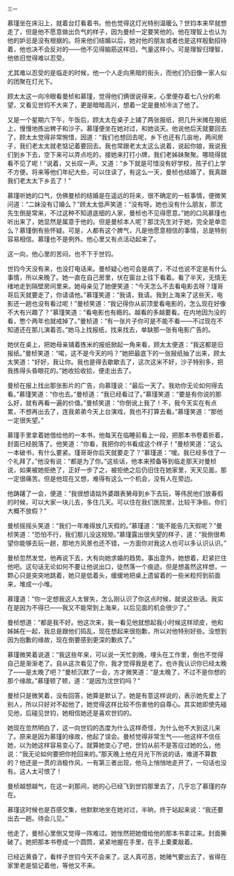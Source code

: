     三一 

   慕瑾坐在床沿上，就着台灯看着书。他也觉得这灯光特别温暖么？世钧本来早就想走了，但是他不愿意做出负气的样子，因为曼桢一定要笑他的。他在理智上也认为他的妒忌是没有根据的。将来他们结婚以后，她对他的朋友或者也是这样殷勤招待着，他也决不会反对的——他不见得脑筋这样旧，气量这样小。可是理智归理智，他依旧觉得难以忍受。

   尤其难以忍受的是临走的时候，他一个人走向黑暗的街头，而他们仍旧像一家人似的团聚在灯光下。

   顾太太这一向冷眼看曼桢和慕瑾，觉得他们俩很说得来，心里便存着七八分的希望，又看见世钧不大来了，更是暗暗高兴，想着一定是曼桢冷淡了他了。

   又是一个星期六下午，午饭后，顾太太在桌子上铺了两张报纸，把几升米摊在报纸上，慢慢地拣出稗子和沙子。慕瑾便坐在她对过，和她谈天。他说他后天就要回去了，顾太太觉得非常惋惜，因道：“我们也想回去呢，乡下也还有几亩地，两间房子，我们老太太就老惦记着要回去。我也常跟老太太这么说着，说起你娘，我说我们到乡下去，空下来可以弄点吃的，接她来打打小牌，我们老姊妹聚聚。哪晓得就看不见了呢！”说着，又长叹一声。又道：“乡下就是可惜没有好学校，孩子们上学不方便。将来等他们年纪大些，可以住读了，有这么一天，曼桢也结婚了，我真跟我们老太太下乡去了！”

   慕瑾听她的口气，仿佛曼桢的结婚是在遥远的将来，很不确定的一桩事情，便微笑问道：“二妹没有订婚么？”顾太太低声笑道：“没有呀。她也没有什么朋友，那沈先生倒是常来，不过这种不知道底细的人家，曼桢也不见得愿意。”她的口风慕瑾也听出来了，她显然是属意于他的。但是曼桢本人呢？那沈先生对于她，完全是单恋么？慕瑾倒有些怀疑。可是，人都有这个脾气，凡是他愿意相信的事情，总是特别容易相信。慕瑾也不是例外。他心里又有点活动起来了。

   这一向，他心里的苦闷，也不下于世钧。

   世钧今天没有来，也没打电话来。曼桢疑心他可会是病了，不过也说不定是有什么事情，所以来晚了。她一直在自己房里，伏在窗台上往下看着。看了半天，无情无绪地走到隔壁房间里来。她母亲见了她便笑道：“今天怎么不去看电影去呀？瑾哥哥后天就要走了，你请请他。”慕瑾笑道：“我请，我请。我到上海来了这些天，电影还一趟也没有看过呢！”曼桢笑道：“我记得你从前顶爱看电影的，怎么现在好像不大有兴趣了？”慕瑾笑道：“看电影也有瘾的。越看的多越要看。在内地因为没的看，憋个两年也就戒掉了。”曼桢道：“有一张片子你可是不能不看——不过现在不知道还在那儿演着否。”她马上找报纸，找来找去，单缺那一张有电影广告的。

   她伏在桌上，把她母亲铺着拣米的报纸掀起一角来看，顾太太便道：“我这都是旧报纸。”曼桢笑道：“喏，这不是今天的吗？”她把最底下的一张报纸抽了出来，顾太太笑道：“好好，我让你。我也是得去歇歇去了，这次这米不好，沙子特别多，把我拣得头昏眼花的。”她收拾收拾，便走出去了。

   曼桢在报上找出那张影片的广告，向慕瑾说：“最后一天了。我劝你无论如何得去看。”慕瑾笑道：“你也去。”曼桢道：“我已经看过了。”慕瑾笑道：“要是有你说的那么好，就有再看一遍的价值。”曼桢笑道：“你倒讹上我了！不，我今天实在有点累，不想再出去了，连我弟弟今天上台演戏，我也不打算去看。”慕瑾笑道：“那他一定很失望。”

   慕瑾手里拿着她借给他的一本书，他每天在临睡前看上一段，把那本书卷着折着，封面已经脱落了。他笑道：“你看，我把你的书看成这个样子！”曼桢笑道：“这么一本破书，有什么要紧。瑾哥哥你后天就要走了？”慕瑾道：“嗳。我已经多住了一个礼拜了。”他没有说：“都是为了你。”这些话，他本来预备等到临走那天对曼桢说，如果被她拒绝了，正好一步了之，被拒绝之后仍旧住在她家里，天天见面，那一定很痛苦。但是他现在又想，难得有这么一个机会，没有人在旁边。

   他踌躇了一会，便道：“我很想请姑外婆跟表舅母到乡下去玩，等伟民他们放春假的时候，可以大家一块儿去，多住几天。可以住在我们医院里，比较干净些。你们大概不放假？”

   曼桢摇摇头笑道：“我们一年难得放几天假的。”慕瑾道：“能不能告几天假呢？”曼桢笑道：“恐怕不行，我们那儿没这规矩。”慕瑾露出很失望的样子，道：“我倒很希望你能够去玩一趟，那地方风景也还不错，一方面你对我这人也可以多认识认识。”

   曼桢忽然发觉，他再说下去，大有向她求婚的趋势。事出意外，她想着，赶紧拦住他吧。这句话无论如何不要让他说出口，徒然落一个痕迹。但是想虽然这样想，一颗心只是突突地跳着，她只是低着头，缓缓地把桌上遗留着的一些米粒捋到前面来，堆成一小堆。

   慕瑾道：“你一定想我这人太冒失，怎么刚认识了你这点时候，就说这些话。我实在是因为不得已——我又不能常到上海来，以后见面的机会很少了。”

   曼桢想道：“都是我不好。他这次来，我一看见他就想起我小时候这样顽皮，他和姊姊在一起，我总是跟他们捣乱，现在想起来很抱歉，所以对他特别好些。没想到因为抱歉的缘故，现在倒要感到更深的歉疚了。”

   慕瑾微笑着说道：“我这些年来，可以说一天忙到晚，埋头在工作里，倒也不觉得自己是渐渐老了。自从这次看见了你，我才觉得我是老了。也许我认识你已经太晚了——是太晚了吧？”曼桢沉默了一会，方才微笑道：“是太晚了，不过不是你想的那个缘故。”慕瑾顿了顿，道：“是因为沈世钧吗？”

   曼桢只是微笑着，没有回答，她算是默认了。她是有意这样说的，表示她先爱上了别人，所以只好对不起他了，她觉得这样比较不伤害他的自尊心。其实她即使先碰见他，后碰见世钧，她相信她还是喜欢世钧的。

   她现在忽然明白了，这一向世钧的态度为什么这样奇怪，为什么他不大到这儿来了。原来是因为慕瑾的缘故，他起了误会。曼桢觉得非常生气——他这样不信任她，以为她这样容易变心了。就算她变心了吧，世钧从前不是答应过她的么，他说：“我无论如何要把你抢回来的。”那天晚上他在月光下所说的话，难道不算数的？他还是一贯的消极作风，一有第三者出现，他马上悄悄地走开了，一句话也没有。这人太可恨了！

   曼桢越想越气，在这一刹那间，她的心已经飞到世钧那里去了，几乎忘了慕瑾的存在。

   慕瑾这时候也是百感交集，他默默地坐在她对过，半晌，终于站起来说：“我还要出去一趟。待会儿见。”

   他走了，曼桢心里倒又觉得一阵难过。她怅然把她借给他的那本书拿过来。封面撕破了。她把那本书卷成一个圆筒，紧紧地握在手里，在手上橐橐敲着。

   已经近黄昏了，看样子世钧今天不会来了。这人真可恶，她赌气要出去了，省得在家里老是惦记着他，等他又不来。


